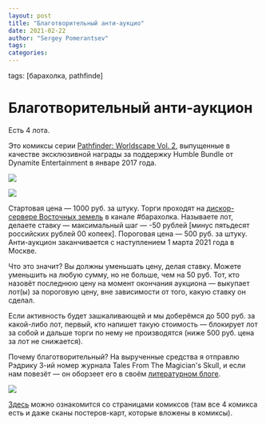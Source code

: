 ```yaml
---
layout: post
title: "Благотворительный анти-аукцио"
date: 2021-02-22
author: "Sergey Pomerantsev"
tags:
categories:
---
```

tags: [барахолка, pathfinde]

# Благотворительный анти-аукцион

Есть 4 лота.

Это комиксы серии [Pathfinder: Worldscape Vol. 2](https://pathfinderwiki.com/wiki/Worldscape_(volume_2)), выпущенные в качестве эксклюзивной награды за поддержку Humble Bundle от Dynamite Entertainment в январе 2017 года.

![](/images/_sale1.jpg)

![](/images/_sale2.jpg)

Стартовая цена — 1000 руб. за штуку.
Торги проходят на [дискор-сервере Восточных земель](https://discord.gg/BRs7Fn83) в канале #барахолка.
Называете лот, делаете ставку — максимальный шаг — -50 рублей [минус пятьдесят российских рублей 00 копеек].
Пороговая цена — 500 руб. за штуку.
Анти-аукцион заканчивается с наступлением 1 марта 2021 года в Москве.

Что это значит? Вы должны уменьшать цену, делая ставку. Можете уменьшить на любую сумму, но не больше, чем на 50 руб.
Тот, кто назовёт последнюю цену на момент окончания аукциона — выкупает лот(ы) за пороговую цену, вне зависимости от того, какую ставку он сделал.

Если активность будет зашкаливающей и мы доберёмся до 500 руб. за какой-либо лот, первый, кто напишет такую стоимость — блокирует лот за собой и дальше торги по нему не производятся (ниже 500 руб. цена за лот не снижается).

Почему благотворительный?
На вырученные средства я отправлю Рэдрику 3-ий номер журнала Tales From The Magician's Skull, и если нам повезёт — он оборзеет его в своём [литературном блоге](https://vk.com/osr_syndrome).

![](/images/_sale3.jpg)

[Здесь](https://viewcomics.me/pathfinder-worldscape-2017/issue-issue-king-of-the-goblins) можно ознакомится со страницами комиксов (там все 4 комикса есть и даже сканы постеров-карт, которые вложены в комиксы).
